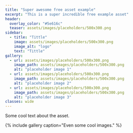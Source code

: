 ```yaml
---
title: "Super awesome free asset example"
excerpt: "This is a super incredible free example asset"
header:
  overlay_color: "#5e616c"
  teaser: assets/images/placeholders/500x300.png
sidebar:
  - title: "Tittle"
    image: assets/images/placeholders/500x300.png
    image_alt: "logo"
    text: "Tittle"
gallery:
  - url: assets/images/placeholders/500x300.png
    image_path: assets/images/placeholders/500x300.png
    alt: "placeholder image 1"
  - url: assets/images/placeholders/500x300.png
    image_path: assets/images/placeholders/500x300.png
    alt: "placeholder image 2"
  - url: assets/images/placeholders/500x300.png
    image_path: assets/images/placeholders/500x300.png
    alt: "placeholder image 3"
classes: wide
---
```


Some cool text about the asset.


{% include gallery caption="Even some cool images." %}

